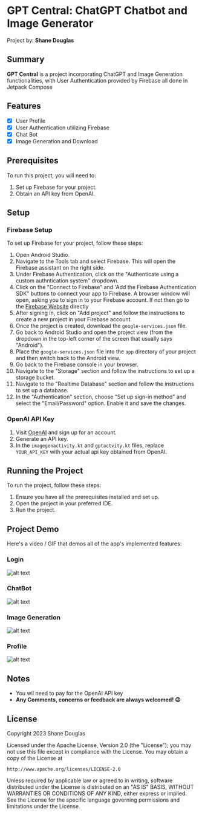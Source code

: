 # GPT Central: ChatGPT Chatbot and Image Generator

Project by: **Shane Douglas**

## Summary

**GPT Central** is a project incorporating ChatGPT and Image Generation functionalities, with User Authentication provided by Firebase all done in Jetpack Compose

## Features

- [x] User Profile
- [x] User Authentication utilizing Firebase
- [x] Chat Bot
- [x] Image Generation and Download

## Prerequisites

To run this project, you will need to:

1. Set up Firebase for your project.
2. Obtain an API key from OpenAI.

## Setup

### Firebase Setup

To set up Firebase for your project, follow these steps:

1. Open Android Studio.
2. Navigate to the Tools tab and select Firebase. This will open the Firebase assistant on the right side.
3. Under Firebase Authentication, click on the "Authenticate using a custom authntication system" dropdown.
4. Click on the "Connect to Firebase" and 'Add the Firebase Authentication SDK" buttons to connect your app to Firebase. A browser window will open, asking you to sign in to your Firebase account. If not then go to the [Firebase Website](https://firebase.google.com/?gad=1&gclid=Cj0KCQjwtamlBhD3ARIsAARoaEyCe-cOjOlmgUm8UuhH5FqKXO60IasPznBtm6t7NbhMMneNg301hfkaAlt3EALw_wcB&gclsrc=aw.ds) directly
5. After signing in, click on "Add project" and follow the instructions to create a new project in your Firebase account.
6. Once the project is created, download the `google-services.json` file.
7. Go back to Android Studio and open the project view (from the dropdown in the top-left corner of the screen that usually says "Android").
8. Place the `google-services.json` file into the `app` directory of your project and then switch back to the Android view.
9. Go back to the Firebase console in your browser.
10. Navigate to the "Storage" section and follow the instructions to set up a storage bucket.
11. Navigate to the "Realtime Database" section and follow the instructions to set up a database.
12. In the "Authentication" section, choose "Set up sign-in method" and select the "Email/Password" option. Enable it and save the changes.


### OpenAI API Key

1. Visit [OpenAI](https://beta.openai.com/signup/) and sign up for an account.
2. Generate an API key.
3. In the `imagegenactivity.kt` and `gptactvity.kt` files, replace `YOUR_API_KEY` with your actual api key obtained from OpenAI.

   

## Running the Project

To run the project, follow these steps:

1. Ensure you have all the prerequisites installed and set up.
2. Open the project in your preferred IDE.
3. Run the project.

## Project Demo

Here's a video / GIF that demos all of the app's implemented features:


### Login
![alt text](gptlogin.gif)

### ChatBot
![alt text](gptchatting.gif)

### Image Generation
![alt text](gptimggen.gif)

### Profile
![alt text](gptprofile.gif)

## Notes

- You wil need to pay for the OpenAI API key
- **Any Comments, concerns or feedback are always welcomed! :wink:** 

## License

Copyright 2023 Shane Douglas

Licensed under the Apache License, Version 2.0 (the "License");
you may not use this file except in compliance with the License.
You may obtain a copy of the License at

    http://www.apache.org/licenses/LICENSE-2.0

Unless required by applicable law or agreed to in writing, software
distributed under the License is distributed on an "AS IS" BASIS,
WITHOUT WARRANTIES OR CONDITIONS OF ANY KIND, either express or implied.
See the License for the specific language governing permissions and
limitations under the License.
